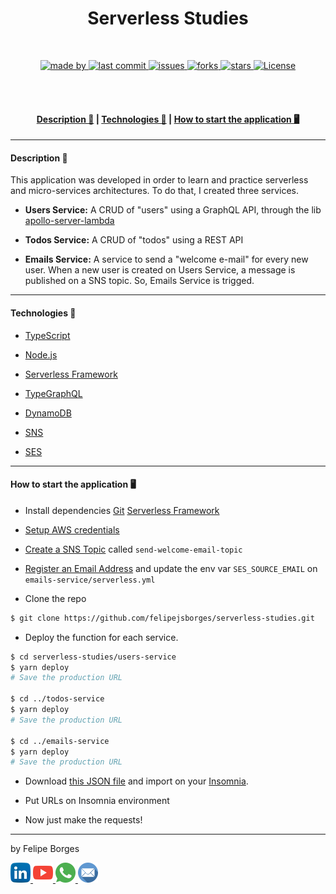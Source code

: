 <div align="center">
	<h1>Serverless Studies</h1>
	<br>
	<p align="center">
		<a href="https://www.linkedin.com/in/felipejsborges/">
		  <img alt="made by" src="https://img.shields.io/badge/made%20by-Felipe%20Borges-orange">
		</a>
		<a href="https://github.com/felipejsborges/serverless-studies/commits/master">
		  <img alt="last commit" src="https://img.shields.io/github/last-commit/felipejsborges/serverless-studies">
		</a>
		<a href="https://github.com/felipejsborges/serverless-studies/issues">
			<img alt="issues" src="https://img.shields.io/github/issues/felipejsborges/serverless-studies">
		</a>
		<a href="https://github.com/felipejsborges/serverless-studies/network/members">	
			<img alt="forks" src="https://img.shields.io/github/forks/felipejsborges/serverless-studies">	
		</a>
		<a href="https://github.com/felipejsborges/serverless-studies/stargazers">
			<img alt="stars" src="https://img.shields.io/github/stars/felipejsborges/serverless-studies">
		</a>
		<a href="https://github.com/felipejsborges/serverless-studies/blob/master/LICENSE">
			<img alt="License" src="https://img.shields.io/static/v1?label=license&message=MIT">	
		</a>
		<!-- version, status da build, status dos testes -->
	</p>
	<br>
</div>

<br>

<h4 align="center">   
	<a href="#description-">Description 📄</a>		|    
	<a href="#technologies-">Technologies 🚀</a>	|    
	<a href="#how-to-start-the-application-%EF%B8%8F">How to start the application 🖥️</a>
</h4>

<hr>

<h4>Description 📄</h4>
  
This application was developed in order to learn and practice serverless and micro-services architectures. To do that, I created three services.

- <b>Users Service:</b> A CRUD of "users" using a GraphQL API, through the lib [apollo-server-lambda](https://www.npmjs.com/package/apollo-server-lambda)

- <b>Todos Service:</b> A CRUD of "todos" using a REST API

- <b>Emails Service:</b> A service to send a "welcome e-mail" for every new user. When a new user is created on Users Service, a message is published on a SNS topic. So, Emails Service is trigged.

<hr>

<h4>Technologies 🚀</h4>

- [TypeScript](https://www.typescriptlang.org/docs/)

- [Node.js](https://nodejs.org/en/docs/)

- [Serverless Framework](https://www.serverless.com/)

- [TypeGraphQL](https://typegraphql.com/docs/introduction.html)

- [DynamoDB](https://docs.aws.amazon.com/dynamodb/)

- [SNS](https://docs.aws.amazon.com/sns/)

- [SES](https://docs.aws.amazon.com/ses/)

<hr>

<h4>How to start the application 🖥️</h4>

- Install dependencies
[Git](https://git-scm.com/book/en/v2/Getting-Started-Installing-Git)
[Serverless Framework](https://www.serverless.com/framework/docs/getting-started/)

- [Setup AWS credentials](https://www.serverless.com/framework/docs/providers/aws/guide/credentials/)

- [Create a SNS Topic](https://docs.aws.amazon.com/sns/latest/dg/sns-create-topic.html) called `send-welcome-email-topic`

- [Register an Email Address](https://docs.bitnami.com/bch/how-to/use-ses/) and update the env var `SES_SOURCE_EMAIL` on `emails-service/serverless.yml`

- Clone the repo

```bash
$ git clone https://github.com/felipejsborges/serverless-studies.git
```

- Deploy the function for each service.

```bash
$ cd serverless-studies/users-service
$ yarn deploy
# Save the production URL

$ cd ../todos-service
$ yarn deploy
# Save the production URL

$ cd ../emails-service
$ yarn deploy
# Save the production URL
```

- Download [this JSON file](insomnia.json) and import on your [Insomnia](https://support.insomnia.rest/).

- Put URLs on Insomnia environment

- Now just make the requests!

<hr>

by Felipe Borges<br>

<div>
	<a href="https://www.linkedin.com/in/felipejsborges">
		<img width="32px" src="https://github.com/felipejsborges/felipejsborges/blob/master/assets/linkedin.svg" alt="LinkedIn">
	</a>
	<a href="https://www.youtube.com/channel/UC6tN_loxPGOP30LWNbJM7rg">
		<img width="32px" src="https://github.com/felipejsborges/felipejsborges/blob/master/assets/youtube.svg" alt="YouTube">
	</a>
	<a href="https://wa.me/+55012996477129">
		<img width="32px" src="https://github.com/felipejsborges/felipejsborges/blob/master/assets/whatsapp.svg" alt="WhatsApp">
	</a>
	<a href="mailto:felipejsborges@outlook.com">
		<img width="32px" src="https://github.com/felipejsborges/felipejsborges/blob/master/assets/mail.svg" alt="E-mail">
	</a>
</div>
